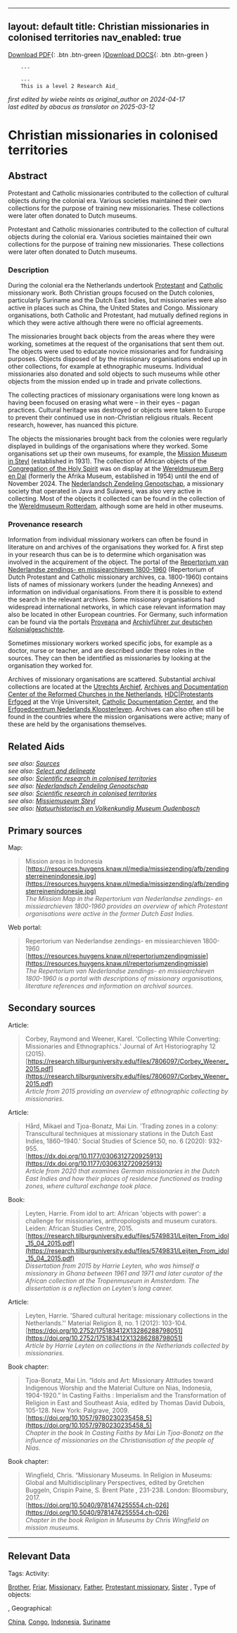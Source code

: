 
---
layout: default
title: Christian missionaries in colonised territories
nav_enabled: true
--- 

[Download PDF](https://raw.githubusercontent.com/colonial-heritage/research-guides-dev/refs/heads/main/EXPORTS/PDF/niveau2/English/ChristianMission.pdf){: .btn .btn-green }[Download DOCS](https://raw.githubusercontent.com/colonial-heritage/research-guides-dev/refs/heads/main/EXPORTS/DOCX/niveau2/English/ChristianMission.docx){: .btn .btn-green }


        ---
        
        ---
        This is a level 2 Research Aid_  
_first edited by wiebe reints as original_author on 2024-04-17_  
_last edited by abacus as translator on 2025-03-12_


# Christian missionaries in colonised territories


## Abstract

Protestant and Catholic missionaries contributed to the collection of cultural objects during the colonial era. Various societies maintained their own collections for the purpose of training new missionaries. These collections were later often donated to Dutch museums.

Protestant and Catholic missionaries contributed to the collection of cultural objects during the colonial era. Various societies maintained their own collections for the purpose of training new missionaries. These collections were later often donated to Dutch museums.

### Description

During the colonial era the Netherlands undertook [Protestant](https://data.indischherinneringscentrum.nl/ied/104099) and [Catholic](https://hdl.handle.net/20.500.11840/termmaster25128) missionary work. Both Christian groups focused on the Dutch colonies, particularly Suriname and the Dutch East Indies, but missionaries were also active in places such as China, the United States and Congo. Missionary organisations, both Catholic and Protestant, had mutually defined regions in which they were active although there were no official agreements. 

The missionaries brought back objects from the areas where they were working, sometimes at the request of the organisations that sent them out. The objects were used to educate novice missionaries and for fundraising purposes. Objects disposed of by the missionary organisations ended up in other collections, for example at ethnographic museums. Individual missionaries also donated and sold objects to such museums while other objects from the mission ended up in trade and private collections. 

The collecting practices of missionary organisations were long known as having  been focused on erasing what were – in their eyes – pagan practices. Cultural heritage was destroyed or objects were taken to Europe to prevent their continued use in non-Christian religious rituals. Recent research, however, has nuanced this picture.

The objects the missionaries brought back from the colonies were regularly displayed in buildings of the organisations where they worked. Some organisations set up their own museums, for example, the [Mission Museum in Steyl](https://app.colonialcollections.nl/en/research-guide/https%3A%2F%2Fn2t%252Enet%2Fark%3A%2F27023%2Fd2c658fef273decf748b392ab053f046) (established in 1931). The collection of African objects of the [Congregation of the Holy Spirit](https://www.wikidata.org/entity/Q687562) was on display at the [Wereldmuseum Berg en Dal](https://www.wikidata.org/entity/Q2470853) (formerly the Afrika Museum, established in 1954) until the end of November 2024. The [Nederlandsch Zendeling Genootschap](https://www.wikidata.org/entity/Q1946670), a missionary society that operated in Java and Sulawesi, was also very active in collecting. Most of the objects it collected can be found in the collection of the [Wereldmuseum Rotterdam](https://www.wikidata.org/entity/Q2042754), although some are held in other museums.

### Provenance research

Information from individual missionary workers can often be found in literature on and archives of the organisations they worked for. A first step in your research thus can be is to determine which organisation was involved in the acquirement of the object. The portal of the [Repertorium van Nederlandse zendings- en missiearchieven 1800-1960](https://resources.huygens.knaw.nl/repertoriumzendingmissie/index_html_en) (Repertorium of Dutch Protestant and Catholic missionary archives, ca. 1800-1960) contains lists of names of missionary workers (under the heading Annexes) and information on individual organisations. From there it is possible to extend the search in the relevant archives. Some missionary organisations had widespread international networks, in which case relevant information may also be located in other European countries. For Germany, such information can be found via the portals [Proveana](https://www.proveana.de/en/start) and [Archivführer zur deutschen Kolonialgeschichte](https://archivfuehrer-kolonialzeit.de).

Sometimes missionary workers worked specific jobs, for example as a doctor, nurse or teacher, and are described under these roles in the sources. They can then be identified as missionaries by looking at the organisation they worked for.

Archives of missionary organisations are scattered. Substantial archival collections are located at the [Utrechts Archief](https://hetutrechtsarchief.nl/), [Archives and Documentation Center of the Reformed Churches in the Netherlands](https://adckampen.nl/), [HDC|Protestants Erfgoed](https://vu.nl/nl/over-de-vu/diensten/universiteitsbibliotheek/meer-over/collectie-hdc-protestants-erfgoed) at the Vrije Universiteit, [Catholic Documentation Center](https://www.ru.nl/kdc/), and the [Erfgoedcentrum Nederlands Kloosterleven](https://erfgoedkloosterleven.nl/). Archives can also often still be found in the countries where the mission organisations were active; many of these are held by the organisations themselves.


## Related Aids

_see also: [Sources](niveau1/English/Sources_20240501.yml)_  
_see also: [Select and delineate](niveau1/English/SelectAndDelineate_20240425.yml)_  
_see also: [Scientific research in colonised territories](niveau2/English/Science_20240821.yml)_  
_see also: [Nederlandsch Zendeling Genootschap](niveau3/English/NZG_20240508.yml)_  
_see also: [Scientific research in colonised territories](niveau2/English/Science_20240821.yml)_  
_see also: [Missiemuseum Steyl](niveau3/English/MissiemuseumSteyl_20241021.yml)_  
_see also: [Natuurhistorisch en Volkenkundig Museum Oudenbosch](published/niveau3/English/MOudenbosch_20250603.yml)_  

## Primary sources

Map:
  > Mission areas in Indonesia  
> [https://resources.huygens.knaw.nl/media/missiezending/afb/zendingsterreinenindonesie.jpg](https://resources.huygens.knaw.nl/media/missiezending/afb/zendingsterreinenindonesie.jpg)  
> _The Mission Map in the Repertorium van Nederlandse zendings- en missiearchieven 1800-1960 provides an overview of which Protestant organisations were active in the former Dutch East Indies._  

Web portal:
  > Repertorium van Nederlandse zendings- en missiearchieven 1800-1960  
> [https://resources.huygens.knaw.nl/repertoriumzendingmissie](https://resources.huygens.knaw.nl/repertoriumzendingmissie)  
> _The Repertorium van Nederlandse zendings- en missiearchieven 1800-1960 is a portal with descriptions of missionary organisations, literature references and information on archival sources._  

## Secondary sources

Article:
  > Corbey, Raymond and Weener, Karel. 'Collecting While Converting: Missionaries and Ethnographics.' Journal of Art Historiography 12 (2015).  
> [https://research.tilburguniversity.edu/files/7806097/Corbey_Weener_2015.pdf](https://research.tilburguniversity.edu/files/7806097/Corbey_Weener_2015.pdf)  
> _Article from 2015 providing an overview of ethnographic collecting by missionaries._  

Article:
  > Hård, Mikael and Tjoa-Bonatz, Mai Lin. 'Trading zones in a colony: Transcultural techniques at missionary stations in the Dutch East Indies, 1860–1940.' Social Studies of Science 50, no. 6 (2020): 932-955.  
> [https://dx.doi.org/10.1177/0306312720925913](https://dx.doi.org/10.1177/0306312720925913)  
> _Article from 2020 that examines German missionaries in the Dutch East Indies and how their places of residence functioned as trading zones, where cultural exchange took place._  

Book:
  > Leyten, Harrie. From idol to art: African 'objects with power': a challenge for missionaries, anthropologists and museum curators. Leiden: African Studies Centre, 2015.  
> [https://research.tilburguniversity.edu/files/5749831/Leijten_From_idol_15_04_2015.pdf](https://research.tilburguniversity.edu/files/5749831/Leijten_From_idol_15_04_2015.pdf)  
> _Dissertation from 2015 by Harrie Leyten, who was himself a missionary in Ghana between 1961 and 1971 and later curator of the African collection at the Tropenmuseum in Amsterdam. The dissertation is a reflection on Leyten's long career._  

Article:
  > Leyten, Harrie. 'Shared cultural heritage: missionary collections in the Netherlands.'' Material Religion 8, no. 1 (2012): 103-104.  
> [https://doi.org/10.2752/175183412X13286288798051](https://doi.org/10.2752/175183412X13286288798051)  
> _Article by Harrie Leyten on collections in the Netherlands collected by missionaries._  

Book chapter:
  > Tjoa-Bonatz, Mai Lin. “Idols and Art: Missionary Attitudes toward Indigenous Worship and the Material Culture on Nias, Indonesia, 1904-1920.” In Casting Faiths : Imperialism and the Transformation of Religion in East and Southeast Asia, edited by Thomas David Dubois, 105-128. New York: Palgrave, 2009.  
> [https://doi.org/10.1057/9780230235458_5](https://doi.org/10.1057/9780230235458_5)  
> _Chapter in the book In Casting Faiths by Mai Lin Tjoa-Bonatz on the influence of missionaries on the Christianisation of the people of Nias._  

Book chapter:
  > Wingfield, Chris. “Missionary Museums. In Religion in Museums: Global and Multidisciplinary Perspectives, edited by Gretchen Buggeln, Crispin Paine, S. Brent Plate , 231-238. London: Bloomsbury, 2017.  
> [https://doi.org/10.5040/9781474255554.ch-026](https://doi.org/10.5040/9781474255554.ch-026)  
> _Chapter in the book Religion in Museums by Chris Wingfield on mission museums._  



---
## Relevant Data 
Tags:
  Activity:
  
[Brother](http://www.wikidata.org/entity/Q16824629), [Friar](http://vocab.getty.edu/aat/300266789), [Missionary](http://www.wikidata.org/entity/Q219477), [Father](http://www.wikidata.org/entity/Q435940), [Protestant missionary](http://www.wikidata.org/entity/Q20746152), [Sister](https://www.wikidata.org/entity/Q191808)
,
  Type of objects:
  

,
  Geographical:
  
[China](https://sws.geonames.org/1814991), [Congo](https://sws.geonames.org/203312), [Indonesia](https://sws.geonames.org/1643084), [Suriname](https://sws.geonames.org/3382998)

        